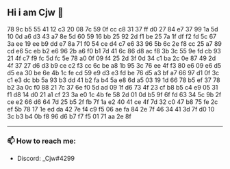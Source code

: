 
## Hi i am Cjw  👋

78 9c b5 55 41 12 c3 20 08 7c 59 0f cc c8 31 37 ff d0 27 84 e7 37 99 1a
5d 10 0d a6 d3 43 a7 8e 5d 60 59 16 bb 25 92 2d f1 be 25 7a 1f df f2 fd
5c 67 3a ee 19 ee b9 dd e7 8a 71 f0 54 ce d4 c7 e6 33 96 5b 6c 2e f8 cc
25 a7 89 cd e6 5c eb b2 e6 96 2b a6 f0 b1 7d 41 6c 86 d8 ac f8 3b 3c 55 
9e fd cb 93 21 4f c7 f9 fc 5d fc 5e 78 a0 0f 09 f4 25 2d 3f 0d 34 c1 ba 
2c 0e 87 49 2d 4f 37 27 d6 d3 b9 ce c2 f3 cc 6c be a8 1b 95 3c 76 ee 4f 
f3 80 e6 09 e6 d5 d5 ea 30 be 6e 4b 1c fe cd 59 e9 d3 e3 fd be 76 d5 a3 
bf a7 66 97 d1 0f 3c c1 e3 dc bb 5a 93 b3 dd 41 b2 fa b4 5a e8 6d a5 03 
19 1d 66 78 b5 ef 37 78 b2 3a 0c f0 88 21 7c 37 6e f0 5d ad 09 1f d6 73 
4f 23 cf b8 b5 c4 e9 05 31 f1 d8 14 d0 21 a1 cf 23 3a e0 1c 4b fe 58 2d 
01 0d b5 9f 6f fd 63 34 5c 9b 2f ce e2 66 d6 64 7d 25 b5 2f fb 7f 1a e2 
40 41 ce 4f 7d 32 c0 47 b8 75 fe 2c ef 5b 78 17 1e ed da 42 7e f4 c9 f5
06 ae fa 84 2e 7f 46 34 41 3d 7f d0 10 3c b3 b4 0b f8 96 d6 b7 f7 f5 01 
71 aa 2e 8f

---

### 📫 How to reach me:

<!-- - My Email: -->
- Discord: _Cjw#4299



